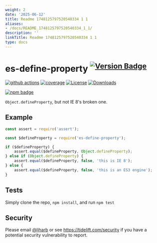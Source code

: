 ```yaml
---
weight: 2
date: '2025-06-12'
title: Readme 1748125797520540334 1 1
aliases:
- /docs/README_1748125797520540334_1_1/
description: ''
linkTitle: Readme 1748125797520540334 1 1
type: docs
---
```


# es-define-property <sup>[![Version Badge][npm-version-svg]][package-url]</sup>

[![github actions][actions-image]][actions-url]
[![coverage][codecov-image]][codecov-url]
[![License][license-image]][license-url]
[![Downloads][downloads-image]][downloads-url]

[![npm badge][npm-badge-png]][package-url]

`Object.defineProperty`, but not IE 8's broken one.

## Example

```js
const assert = require('assert');

const $defineProperty = require('es-define-property');

if ($defineProperty) {
    assert.equal($defineProperty, Object.defineProperty);
} else if (Object.defineProperty) {
    assert.equal($defineProperty, false, 'this is IE 8');
} else {
    assert.equal($defineProperty, false, 'this is an ES3 engine');
}
```

## Tests
Simply clone the repo, `npm install`, and run `npm test`

## Security

Please email [@ljharb](https://github.com/ljharb) or see https://tidelift.com/security if you have a potential security vulnerability to report.

[package-url]: https://npmjs.org/package/es-define-property
[npm-version-svg]: https://versionbadg.es/ljharb/es-define-property.svg
[deps-svg]: https://david-dm.org/ljharb/es-define-property.svg
[deps-url]: https://david-dm.org/ljharb/es-define-property
[dev-deps-svg]: https://david-dm.org/ljharb/es-define-property/dev-status.svg
[dev-deps-url]: https://david-dm.org/ljharb/es-define-property#info=devDependencies
[npm-badge-png]: https://nodei.co/npm/es-define-property.png?downloads=true&stars=true
[license-image]: https://img.shields.io/npm/l/es-define-property.svg
[license-url]: LICENSE
[downloads-image]: https://img.shields.io/npm/dm/es-define-property.svg
[downloads-url]: https://npm-stat.com/charts.html?package=es-define-property
[codecov-image]: https://codecov.io/gh/ljharb/es-define-property/branch/main/graphs/badge.svg
[codecov-url]: https://app.codecov.io/gh/ljharb/es-define-property/
[actions-image]: https://img.shields.io/endpoint?url=https://github-actions-badge-u3jn4tfpocch.runkit.sh/ljharb/es-define-property
[actions-url]: https://github.com/ljharb/es-define-property/actions
